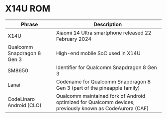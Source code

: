 # X14U ROM

| Phrase                      | Description                                                                                              |
|-----------------------------|----------------------------------------------------------------------------------------------------------|
| X14U                        | Xiaomi 14 Ultra smartphone released 22 February 2024                                                     |
| Qualcomm Snapdragon 8 Gen 3 | High-end mobile SoC used in X14U                                                                         |
| SM8650                      | Identifier for Qualcomm Snapdragon 8 Gen 3                                                               |
| Lanai                       | Codename for Qualcomm Snapdragon 8 Gen 3 (part of the  pineapple family)                                 |
| CodeLinaro Android (CLO)    | Qualcomm maintained fork of Android optimized for Qualcomm devices, previously known as CodeAurora (CAF) |